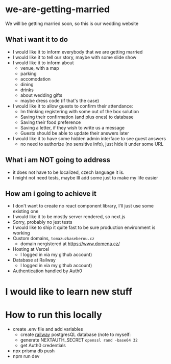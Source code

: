 # we-are-getting-married

We will be getting married soon, so this is our wedding website

## What i want it to do

-   I would like it to inform everybody that we are getting married
-   I would like it to tell our story, maybe with some slide show
-   I would like it to inform about
    -   venue, with a map
    -   parking
    -   accomodation
    -   dining
    -   drinks
    -   about wedding gifts
    -   maybe dress code (if that's the case)
-   I would like it to allow guests to confirm their attendance:
    -   Im thinking registering with some out of the box solution
    -   Saving their confirmation (and plus ones) to database
    -   Saving their food preference
    -   Saving a letter, if they wish to write us a message
    -   Guests should be able to update their answers later
-   I would like it to have some hidden admin interface to see guest answers
    -   no need to authorize (no sensitive info), just hide it under some URL

## What i am NOT going to address

-   it does not have to be localized, czech language it is.
-   I might not need tests, maybe Ill add some just to make my life easier

## How am i going to achieve it

-   I don't want to create no react component library, I'll just use some existing one
-   I would like it to be mostly server rendered, so next.js
-   Sorry, probably no jest tests
-   I would like to ship it quite fast to be sure production environment is working
-   Custom domains, `tomazuzkaseberou.cz`
    -   domain nergistered at https://www.domena.cz/
-   Hosting at Vercel
    -   I logged in via my github account)
-   Database at Railway
    -   I logged in via my github account)
-   Authentication handled by Auth0

# I would like to learn new stuff

# How to run this locally

-   create .env file and add variables
    -   create [railway](railway.app) postgresQL database (note to myself:
    -   generate NEXTAUTH_SECRET `openssl rand -base64 32`
    -   get Auth0 credentials
-   npx prisma db push
-   npm run dev
